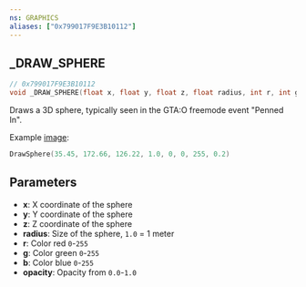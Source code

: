 ```yaml
---
ns: GRAPHICS
aliases: ["0x799017F9E3B10112"]
---
```

## _DRAW_SPHERE

```c
// 0x799017F9E3B10112
void _DRAW_SPHERE(float x, float y, float z, float radius, int r, int g, int b, float opacity);
```

Draws a 3D sphere, typically seen in the GTA:O freemode event "Penned In".

Example [image](https://docs.fivem.net/natives/0x799017F9E3B10112.png):
```lua
DrawSphere(35.45, 172.66, 126.22, 1.0, 0, 0, 255, 0.2)
```

## Parameters
* **x**: X coordinate of the sphere
* **y**: Y coordinate of the sphere
* **z**: Z coordinate of the sphere
* **radius**: Size of the sphere, `1.0` = 1 meter
* **r**: Color red `0`-`255`
* **g**: Color green `0`-`255`
* **b**: Color blue `0`-`255`
* **opacity**: Opacity from `0.0`-`1.0`
